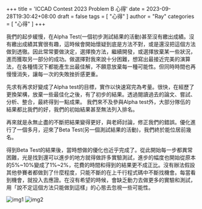 +++
title = 'ICCAD Contest 2023 Problem B  心得'
date = 2023-09-28T19:30:42+08:00
draft = false
tags = [ "心得" ]
author = "Ray"
categories = [ "心得" ]
+++

我們的起步緩慢，在Alpha Test(一個初步測試結果的活動)甚至沒有繳出成績。沒有繳出成績其實很有趣，這時候會開始懷疑到底是方法不對，或是還沒把這個方法做到透徹。因此常常要做決定，選擇換方法，繼續開發，或選擇放棄某一些狀況，進而獲取另一部分的成功。做選擇對我來說十分困難，想寫出最接近完美的演算法，在各種情況下都能產生出最佳解，不願意放棄每一種可能性。但同時時間也再慢慢消失，讓每一次的失敗挫折感更重。

先求有再求好變成了Alpha test的目標，實作以快速寫完為考量。很快，在經歷了更換架構，放棄一些最佳化之後，有了初步的結果。透過閱讀過去的論文、嘗試、分析、整合，最終得到一點成果。
我們來不及參與Alpha test外，大部分隊伍的結果都比我們的好，我們的初始結果甚至無法列入排名。

再來就是永無止盡的不斷把結果變得更好，與老師討論，修正我們的錯誤。優化進行了一個多月，迎來了Beta Test(另一個測試結果的活動)，我們終於能位居前幾名。

得到Beta Test的結果後，當時想做的優化也近乎完成了。從此開始每一步都異常困難，光是找到還可以進步的地方就得做許多實驗測試，進步的幅度也開始從原本的5%~10%變成了1%~2%，花費的時間和得到的結果更不成正比。沒有辦法假設其他參賽者都做到了什麼程度，只能不斷的在上千行程式碼中不斷找機會。每當看到機會，就投入去應證。在沒有希望的時候，會缺乏動力去做更多的實驗和測試，用「說不定這個方法只能做到這樣」的心態去忽視一些可能性。



![img1](../iccad2023_1.jpg)
![img2](../iccad2023_2.jpg)